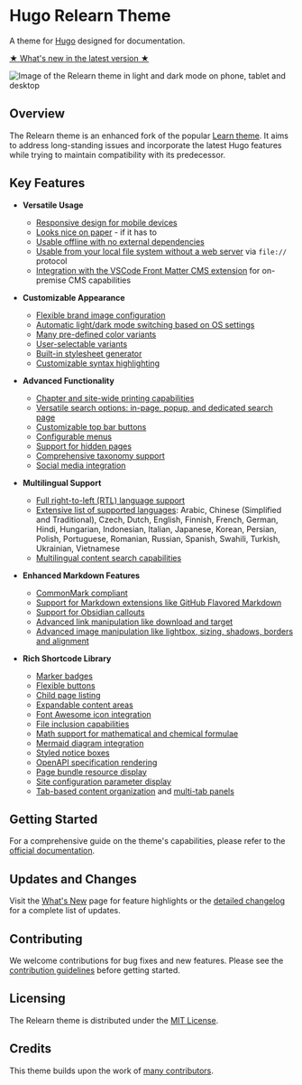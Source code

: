 # Hugo Relearn Theme

A theme for [Hugo](https://gohugo.io/) designed for documentation.

[★ What's new in the latest version ★](https://mcshelby.github.io/hugo-theme-relearn/introduction/releasenotes)

![Image of the Relearn theme in light and dark mode on phone, tablet and desktop](https://mcshelby.github.io/hugo-theme-relearn/images/hero.png)

## Overview

The Relearn theme is an enhanced fork of the popular [Learn theme](https://github.com/matcornic/hugo-theme-learn). It aims to address long-standing issues and incorporate the latest Hugo features while trying to maintain compatibility with its predecessor.

## Key Features

- **Versatile Usage**
  - [Responsive design for mobile devices](https://mcshelby.github.io/hugo-theme-relearn/configuration/sidebar/width)
  - [Looks nice on paper](https://mcshelby.github.io/hugo-theme-relearn/configuration/sitemanagement/outputformats) - if it has to
  - [Usable offline with no external dependencies](https://mcshelby.github.io/hugo-theme-relearn/configuration/sitemanagement/deployment#offline-usage)
  - [Usable from your local file system without a web server](https://mcshelby.github.io/hugo-theme-relearn/configuration/sitemanagement/deployment#file-system) via `file://` protocol
  - [Integration with the VSCode Front Matter CMS extension](https://mcshelby.github.io/hugo-theme-relearn/introduction/tools#front-matter-cms) for on-premise CMS capabilities

- **Customizable Appearance**
  - [Flexible brand image configuration](https://mcshelby.github.io/hugo-theme-relearn/configuration/branding/logo#change-the-logo)
  - [Automatic light/dark mode switching based on OS settings](https://mcshelby.github.io/hugo-theme-relearn/configuration/branding/colors#adjust-to-os-settings)
  - [Many pre-defined color variants](https://mcshelby.github.io/hugo-theme-relearn/configuration/branding/colors#shipped-variants)
  - [User-selectable variants](https://mcshelby.github.io/hugo-theme-relearn/configuration/branding/colors#multiple-variants)
  - [Built-in stylesheet generator](https://mcshelby.github.io/hugo-theme-relearn/configuration/branding/generator)
  - [Customizable syntax highlighting](https://mcshelby.github.io/hugo-theme-relearn/configuration/branding/modules/#change-syntax-highlighting)

- **Advanced Functionality**
  - [Chapter and site-wide printing capabilities](https://mcshelby.github.io/hugo-theme-relearn/configuration/sitemanagement/outputformats#print-support)
  - [Versatile search options: in-page, popup, and dedicated search page](https://mcshelby.github.io/hugo-theme-relearn/configuration/sidebar/search)
  - [Customizable top bar buttons](https://mcshelby.github.io/hugo-theme-relearn/configuration/customization/topbar)
  - [Configurable menus](https://mcshelby.github.io/hugo-theme-relearn/configuration/sidebar/menus)
  - [Support for hidden pages](https://mcshelby.github.io/hugo-theme-relearn/configuration/content/hidden)
  - [Comprehensive taxonomy support](https://mcshelby.github.io/hugo-theme-relearn/configuration/customization/taxonomy)
  - [Social media integration](https://mcshelby.github.io/hugo-theme-relearn/configuration/sitemanagement/meta#social-media-images)

- **Multilingual Support**
  - [Full right-to-left (RTL) language support](https://mcshelby.github.io/hugo-theme-relearn/configuration/sitemanagement/multilingual)
  - [Extensive list of supported languages](https://mcshelby.github.io/hugo-theme-relearn/configuration/sitemanagement/multilingual): Arabic, Chinese (Simplified and Traditional), Czech, Dutch, English, Finnish, French, German, Hindi, Hungarian, Indonesian, Italian, Japanese, Korean, Persian, Polish, Portuguese, Romanian, Russian, Spanish, Swahili, Turkish, Ukrainian, Vietnamese
  - [Multilingual content search capabilities](https://mcshelby.github.io/hugo-theme-relearn/configuration/sidebar/search#mixed-language-support)

- **Enhanced Markdown Features**
  - [CommonMark compliant](https://mcshelby.github.io/hugo-theme-relearn/authoring/markdown)
  - [Support for Markdown extensions like GitHub Flavored Markdown](https://mcshelby.github.io/hugo-theme-relearn/authoring/markdown#standard-and-extensions)
  - [Support for Obsidian callouts](https://mcshelby.github.io/hugo-theme-relearn/authoring/markdown#obsidian-callouts)
  - [Advanced link manipulation like download and target](https://mcshelby.github.io/hugo-theme-relearn/configuration/customization/linkeffects)
  - [Advanced image manipulation like lightbox, sizing, shadows, borders and alignment](https://mcshelby.github.io/hugo-theme-relearn/configuration/customization/imageeffects)

- **Rich Shortcode Library**
  - [Marker badges](https://mcshelby.github.io/hugo-theme-relearn/shortcodes/badge)
  - [Flexible buttons](https://mcshelby.github.io/hugo-theme-relearn/shortcodes/button)
  - [Child page listing](https://mcshelby.github.io/hugo-theme-relearn/shortcodes/children)
  - [Expandable content areas](https://mcshelby.github.io/hugo-theme-relearn/shortcodes/expand)
  - [Font Awesome icon integration](https://mcshelby.github.io/hugo-theme-relearn/shortcodes/icon)
  - [File inclusion capabilities](https://mcshelby.github.io/hugo-theme-relearn/shortcodes/include)
  - [Math support for mathematical and chemical formulae](https://mcshelby.github.io/hugo-theme-relearn/shortcodes/math)
  - [Mermaid diagram integration](https://mcshelby.github.io/hugo-theme-relearn/shortcodes/mermaid)
  - [Styled notice boxes](https://mcshelby.github.io/hugo-theme-relearn/shortcodes/notice)
  - [OpenAPI specification rendering](https://mcshelby.github.io/hugo-theme-relearn/shortcodes/openapi)
  - [Page bundle resource display](https://mcshelby.github.io/hugo-theme-relearn/shortcodes/resources)
  - [Site configuration parameter display](https://mcshelby.github.io/hugo-theme-relearn/shortcodes/siteparam)
  - [Tab-based content organization](https://mcshelby.github.io/hugo-theme-relearn/shortcodes/tab) and [multi-tab panels](https://mcshelby.github.io/hugo-theme-relearn/shortcodes/tabs)

## Getting Started

For a comprehensive guide on the theme's capabilities, please refer to the [official documentation](https://mcshelby.github.io/hugo-theme-relearn/introduction/quickstart).

## Updates and Changes

Visit the [What's New](https://mcshelby.github.io/hugo-theme-relearn/introduction/releasenotes) page for feature highlights or the [detailed changelog](https://mcshelby.github.io/hugo-theme-relearn/introduction/changelog) for a complete list of updates.

## Contributing

We welcome contributions for bug fixes and new features. Please see the [contribution guidelines](https://mcshelby.github.io/hugo-theme-relearn/development/contributing) before getting started.

## Licensing

The Relearn theme is distributed under the [MIT License](https://github.com/McShelby/hugo-theme-relearn/blob/main/LICENSE).

## Credits

This theme builds upon the work of [many contributors](https://mcshelby.github.io/hugo-theme-relearn/more/credits).
